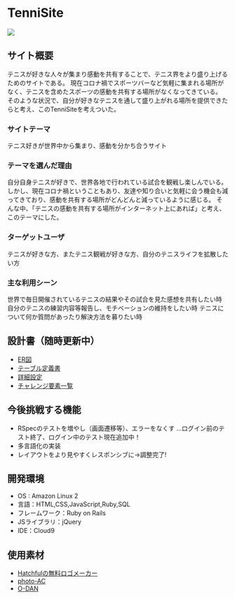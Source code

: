 # TenniSite
<img src="https://user-images.githubusercontent.com/83503907/132017837-0db26966-f8dd-4880-93f0-8fc1158df3d5.png" width="２５０px">

## サイト概要
テニスが好きな人々が集まり感動を共有することで、テニス界をより盛り上げるためのサイトである。
現在コロナ禍でスポーツバーなど気軽に集まれる場所がなく、テニスを含めたスポーツの感動を共有する場所がなくなってきている。
そのような状況で、自分が好きなテニスを通して盛り上がれる場所を提供できたらと考え、このTenniSiteを考えついた。

### サイトテーマ
テニス好きが世界中から集まり、感動を分かち合うサイト

### テーマを選んだ理由
自分自身テニスが好きで、世界各地で行われている試合を観戦し楽しんでいる。
しかし、現在コロナ禍ということもあり、友達や知り合いと気軽に会う機会も減ってきており、感動を共有する場所がどんどんと減っているように感じる。
そんな中、「テニスの感動を共有する場所がインターネット上にあれば」と考え、このテーマにした。

### ターゲットユーザ
テニスが好きな方、またテニス観戦が好きな方、自分のテニスライフを拡散したい方

### 主な利用シーン
世界で毎日開催されているテニスの結果やその試合を見た感想を共有したい時
自分のテニスの練習内容等報告し、モチベーションの維持をしたい時
テニスについて何か質問があったり解決方法を募りたい時

## 設計書（随時更新中）
- [ER図](https://drive.google.com/file/d/1RguOnPQDNG0WFFsFocPM2cI8BVDQZ8V9/view?usp=sharing)
- [テーブル定義書](https://docs.google.com/spreadsheets/d/19ToLIJSuaonNKroh9ot57-weFrwtqemakalD-uagVdg/edit?usp=sharing)
- [詳細設定](https://docs.google.com/spreadsheets/d/1WQ84v5o1wWVqQ4Pj7V9JCDtcNn7-YEzXx3f0MKHUiZo/edit?usp=sharing)
- [チャレンジ要素一覧](https://docs.google.com/spreadsheets/d/1ToovhBkLonB-rjFnaDeEdRCV-0OIXEuXso4ieSwrUns/edit?usp=sharing)

## 今後挑戦する機能
- RSpecのテストを増やし（画面遷移等）、エラーをなくす
…ログイン前のテスト終了、ログイン中のテスト現在追加中！
- 多言語化の実装
- レイアウトをより見やすくレスポンシブに→調整完了!

## 開発環境
- OS : Amazon Linux 2 
- 言語：HTML,CSS,JavaScript,Ruby,SQL
- フレームワーク：Ruby on Rails
- JSライブラリ：jQuery
- IDE：Cloud9

## 使用素材
- [Hatchfulの無料ロゴメーカー](https://hatchful.shopify.com/ja/)
- [photo-AC](https://www.photo-ac.com/)
- [O-DAN](https://o-dan.net/ja/)
